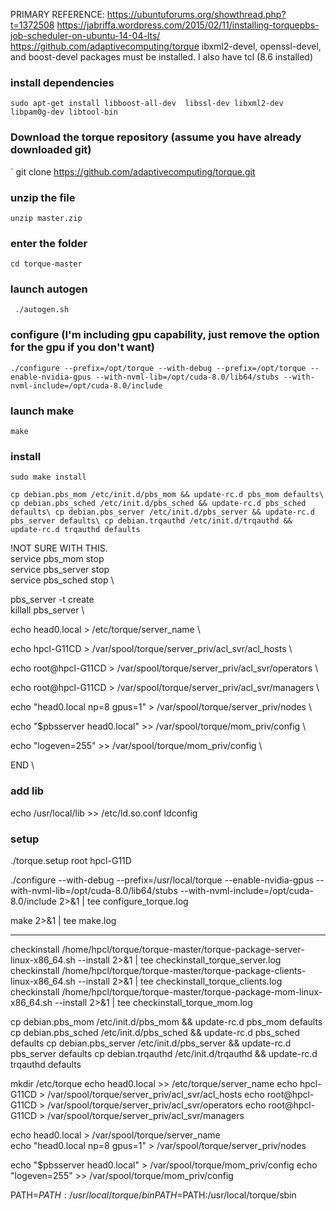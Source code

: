 
PRIMARY REFERENCE: https://ubuntuforums.org/showthread.php?t=1372508
https://jabriffa.wordpress.com/2015/02/11/installing-torquepbs-job-scheduler-on-ubuntu-14-04-lts/
https://github.com/adaptivecomputing/torque
ibxml2-devel, openssl-devel, and boost-devel packages must be installed.
I also have tcl (8.6 installed) 
### install dependencies 
`sudo apt-get install libboost-all-dev  libssl-dev libxml2-dev libpam0g-dev libtool-bin`

### Download the torque repository (assume you have already downloaded git)

` git clone https://github.com/adaptivecomputing/torque.git 

### unzip the file

` unzip master.zip `

### enter the folder
` cd torque-master `
### launch autogen
` ./autogen.sh`

### configure (I'm including gpu capability, just remove the option for the gpu if you don't want)
`./configure --prefix=/opt/torque --with-debug --prefix=/opt/torque --enable-nvidia-gpus --with-nvml-lib=/opt/cuda-8.0/lib64/stubs --with-nvml-include=/opt/cuda-8.0/include ` 

### launch make
`make`

### install
`sudo make install`

`cp debian.pbs_mom /etc/init.d/pbs_mom && update-rc.d pbs_mom defaults\
cp debian.pbs_sched /etc/init.d/pbs_sched && update-rc.d pbs_sched defaults\
cp debian.pbs_server /etc/init.d/pbs_server && update-rc.d pbs_server defaults\
cp debian.trqauthd /etc/init.d/trqauthd && update-rc.d trqauthd defaults`





!NOT SURE WITH THIS. \
service pbs_mom stop  \
service pbs_server stop \
service pbs_sched  stop \

pbs_server -t create \
killall pbs_server  \

echo head0.local > /etc/torque/server_name \

echo hpcl-G11CD > /var/spool/torque/server_priv/acl_svr/acl_hosts \

echo root@hpcl-G11CD > /var/spool/torque/server_priv/acl_svr/operators  \ 

echo root@hpcl-G11CD > /var/spool/torque/server_priv/acl_svr/managers \

echo "head0.local np=8 gpus=1" > /var/spool/torque/server_priv/nodes \

echo "$pbsserver head0.local" >> /var/spool/torque/mom_priv/config \

echo "logeven=255" >> /var/spool/torque/mom_priv/config   \


END \


### add lib
echo /usr/local/lib >> /etc/ld.so.conf
ldconfig


### setup

./torque.setup root hpcl-G11D



./configure --with-debug --prefix=/usr/local/torque --enable-nvidia-gpus --with-nvml-lib=/opt/cuda-8.0/lib64/stubs --with-nvml-include=/opt/cuda-8.0/include 2>&1 | tee configure_torque.log

make 2>&1 | tee make.log
****************************************************

checkinstall /home/hpcl/torque/torque-master/torque-package-server-linux-x86_64.sh --install 2>&1 | tee checkinstall_torque_server.log
checkinstall /home/hpcl/torque/torque-master/torque-package-clients-linux-x86_64.sh --install 2>&1 | tee checkinstall_torque_clients.log
checkinstall /home/hpcl/torque/torque-master/torque-package-mom-linux-x86_64.sh --install 2>&1 | tee checkinstall_torque_mom.log

cp debian.pbs_mom /etc/init.d/pbs_mom && update-rc.d pbs_mom defaults
cp debian.pbs_sched /etc/init.d/pbs_sched && update-rc.d pbs_sched defaults
cp debian.pbs_server /etc/init.d/pbs_server && update-rc.d pbs_server defaults
cp debian.trqauthd /etc/init.d/trqauthd && update-rc.d trqauthd defaults

mkdir /etc/torque
echo head0.local >> /etc/torque/server_name
echo hpcl-G11CD > /var/spool/torque/server_priv/acl_svr/acl_hosts 
echo root@hpcl-G11CD > /var/spool/torque/server_priv/acl_svr/operators
echo root@hpcl-G11CD > /var/spool/torque/server_priv/acl_svr/managers

echo head0.local > /var/spool/torque/server_name   
echo "head0.local np=8 gpus=1" > /var/spool/torque/server_priv/nodes

echo "$pbsserver head0.local" > /var/spool/torque/mom_priv/config
echo "logeven=255" >> /var/spool/torque/mom_priv/config

PATH=$PATH:/usr/local/torque/bin
PATH=$PATH:/usr/local/torque/sbin
